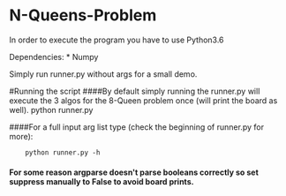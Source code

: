 # N-Queens-Problem

In order to execute the program you have to use Python3.6

Dependencies:
	* Numpy

Simply run runner.py without args for a small demo.


#Running the script
####By default simply running the runner.py will execute the 3 algos for the 8-Queen problem once (will print the board as well).
        python runner.py
        
####For a full input arg list type (check the beginning of runner.py for more):
        
        python runner.py -h
        
#### For some reason argparse doesn't parse booleans correctly so set suppress manually to False to avoid board prints.